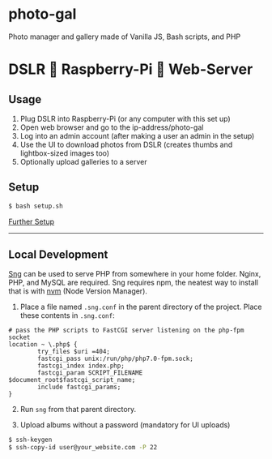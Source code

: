 # photo-gal
Photo manager and gallery made of Vanilla JS, Bash scripts, and PHP

# DSLR 🔌 Raspberry-Pi 📡 Web-Server
## Usage
1. Plug DSLR into Raspberry-Pi (or any computer with this set up)
2. Open web browser and go to the ip-address/photo-gal
3. Log into an admin account (after making a user an admin in the setup)
4. Use the UI to download photos from DSLR (creates thumbs and lightbox-sized images too)
5. Optionally upload galleries to a server

## Setup
```sh
$ bash setup.sh
```  

[Further Setup](docs.md)

---
## Local Development
[Sng](https://www.npmjs.com/package/sng) can be used to serve PHP from somewhere in your home folder. Nginx, PHP,  and MySQL are required. Sng requires npm, the neatest way to install that is with [nvm](nvm.sh) (Node Version Manager).

1. Place a file named `.sng.conf` in the parent directory of the project. Place these contents in `.sng.conf`:  
```
# pass the PHP scripts to FastCGI server listening on the php-fpm socket
location ~ \.php$ {
        try_files $uri =404;
        fastcgi_pass unix:/run/php/php7.0-fpm.sock;
        fastcgi_index index.php;
        fastcgi_param SCRIPT_FILENAME $document_root$fastcgi_script_name;
        include fastcgi_params;
}
```

2. Run `sng` from that parent directory.

3. Upload albums without a password (mandatory for UI uploads)
```sh
$ ssh-keygen
$ ssh-copy-id user@your_website.com -P 22
```
